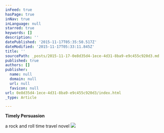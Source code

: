 ```yaml
---
inFeed: true
hasPage: true
inNav: true
inLanguage: null
starred: true
keywords: []
description: ''
datePublished: '2015-11-17T05:35:50.517Z'
dateModified: '2015-11-17T05:33:11.845Z'
title: ''
sourcePath: _posts/2015-11-17-0e8d35d4-1ece-4d31-8ba9-e9c455c920d3.md
published: true
authors: []
publisher:
  name: null
  domain: null
  url: null
  favicon: null
url: 0e8d35d4-1ece-4d31-8ba9-e9c455c920d3/index.html
_type: Article

---
```

**Timely Persuasion**

a rock and roll time travel novel
![](https://the-grid-user-content.s3-us-west-2.amazonaws.com/44d8081d-e8d3-4ead-a2f6-14acc0b2d26d.png)
